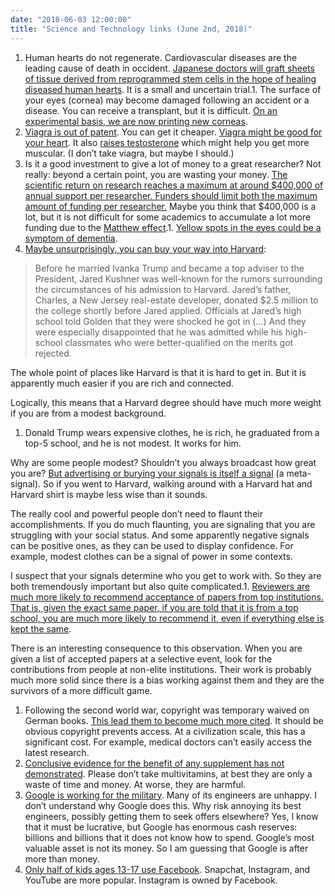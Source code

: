 ```yaml
---
date: "2018-06-03 12:00:00"
title: "Science and Technology links (June 2nd, 2018)"
---
```




1. Human hearts do not regenerate. Cardiovascular diseases are the leading cause of death in occident. [Japanese doctors will graft sheets of tissue derived from reprogrammed stem cells in the hope of healing diseased human hearts](https://www.scientificamerican.com/article/reprogrammed-stem-cells-approved-to-mend-human-hearts-in-pilot-study/). It is a small and uncertain trial.1. The surface of your eyes (cornea) may become damaged following an accident or a disease. You can receive a transplant, but it is difficult. [On an experimental basis, we are now printing new corneas](https://www.sciencedirect.com/science/article/pii/S0014483518302124).
1. [Viagra is out of patent](https://en.m.wikipedia.org/wiki/Sildenafil#Marketing_and_sales). You can get it cheaper. [Viagra might be good for your heart](https://www.huffingtonpost.ca/entry/viagra-heart-health-_n_6015596). It also [raises testosterone](https://www.anabolicmen.com/viagra-testosterone/) which might help you get more muscular. (I don&rsquo;t take viagra, but maybe I should.)
1. Is it a good investment to give a lot of money to a great researcher? Not really: beyond a certain point, you are wasting your money. [The scientific return on research reaches a maximum at around $400,000 of annual support per researcher. Funders should limit both the maximum amount of funding per researcher.](https://cdn.elifesciences.org/articles/34965/elife-34965-v2.pdf) Maybe you think that $400,000 is a lot, but it is not difficult for some academics to accumulate a lot more funding due to the [Matthew effect](https://en.wikipedia.org/wiki/Matthew_effect).1. [Yellow spots in the eyes could be a symptom of dementia](https://www.karger.com/Article/FullText/487053).
1. [Maybe unsurprisingly, you can buy your way into Harvard](https://www.cnbc.com/2017/09/06/harvards-incoming-class-is-one-third-legacy.html):<br/>

> Before he married Ivanka Trump and became a top adviser to the President, Jared Kushner was well-known for the rumors surrounding the circumstances of his admission to Harvard. Jared&rsquo;s father, Charles, a New Jersey real-estate developer, donated $2.5 million to the college shortly before Jared applied. Officials at Jared&rsquo;s high school told Golden that they were shocked he got in (&hellip;) And they were especially disappointed that he was admitted while his high-school classmates who were better-qualified on the merits got rejected.

The whole point of places like Harvard is that it is hard to get in. But it is apparently much easier if you are rich and connected.

Logically, this means that a Harvard degree should have much more weight if you are from a modest background.
1. Donald Trump wears expensive clothes, he is rich, he graduated from a top-5 school, and he is not modest. It works for him.

Why are some people modest? Shouldn&rsquo;t you always broadcast how great you are? [But advertising or burying your signals is itself a signal](https://www.nature.com/articles/s41562-018-0354-z) (a meta-signal). So if you went to Harvard, walking around with a Harvard hat and Harvard shirt is maybe less wise than it sounds.

The really cool and powerful people don&rsquo;t need to flaunt their accomplishments. If you do much flaunting, you are signaling that you are struggling with your social status.
And some apparently negative signals can be positive ones, as they can be used to display confidence. For example, modest clothes can be a signal of power in some contexts.

I suspect that your signals determine who you get to work with. So they are both tremendously important but also quite complicated.1. [Reviewers are much more likely to recommend acceptance of papers from top institutions. That is, given the exact same paper, if you are told that it is from a top school, you are much more likely to recommend it, even if everything else is kept the same](https://cacm.acm.org/magazines/2018/6/228027-effectiveness-of-anonymization-in-double-blind-review/fulltext).

There is an interesting consequence to this observation. When you are given a list of accepted papers at a selective event, look for the contributions from people at non-elite institutions. Their work is probably much more solid since there is a bias working against them and they are the survivors of a more difficult game.
1. Following the second world war, copyright was temporary waived on German books. [This lead them to become much more cited](http://www.nber.org/papers/w24255). It should be obvious copyright prevents access. At a civilization scale, this has a significant cost. For example, medical doctors can&rsquo;t easily access the latest research.
1. [Conclusive evidence for the benefit of any supplement has not demonstrated](http://www.onlinejacc.org/content/71/22/2570). Please don&rsquo;t take multivitamins, at best they are only a waste of time and money. At worse, they are harmful.
1. [Google is working for the military](https://www.nytimes.com/2018/05/30/technology/google-project-maven-pentagon.html). Many of its engineers are unhappy. I don&rsquo;t understand why Google does this. Why risk annoying its best engineers, possibly getting them to seek offers elsewhere? Yes, I know that it must be lucrative, but Google has enormous cash reserves: billions and billions that it does not know how to spend. Google&rsquo;s most valuable asset is not its money. So I am guessing that Google is after more than money.
1. [Only half of kids ages 13-17 use Facebook](https://www.bloomberg.com/news/articles/2018-05-31/america-s-teens-are-choosing-youtube-over-facebook). Snapchat, Instagram, and YouTube are more popular. Instagram is owned by Facebook.


